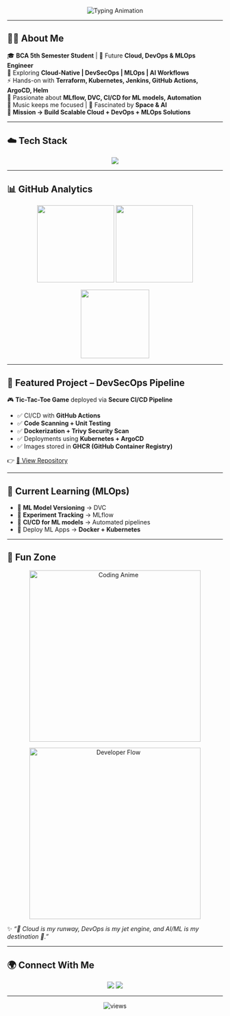<!-- Typing Animation -->
<p align="center">
  <img src="https://readme-typing-svg.herokuapp.com?font=Orbitron&weight=700&size=28&duration=3000&pause=800&color=FF0000,FFA500,8A2BE2&center=true&vCenter=true&width=1000&lines=Hi+👋,+I'm+Shubham+Dwivedi;Future+Cloud+%26+DevOps+Engineer;MLOps+%7C+AI+%7C+Automation;Exploring+Terraform+%7C+Kubernetes+%7C+GCP;Eligible+for+Global+Opportunities+in+London+%26+Europe" alt="Typing Animation"/>
</p>

---

## 🧑‍💻 About Me  

🎓 **BCA 5th Semester Student** | 🚀 Future **Cloud, DevOps & MLOps Engineer**  
🌱 Exploring **Cloud-Native | DevSecOps | MLOps | AI Workflows**  
⚡ Hands-on with **Terraform, Kubernetes, Jenkins, GitHub Actions, ArgoCD, Helm**  
🤖 Passionate about **MLflow, DVC, CI/CD for ML models, Automation**  
🎵 Music keeps me focused | 🌌 Fascinated by **Space & AI**  
📌 **Mission → Build Scalable Cloud + DevOps + MLOps Solutions**  

---

## ☁️ Tech Stack  

<p align="center">
<img src="https://skillicons.dev/icons?i=aws,gcp,docker,kubernetes,terraform,jenkins,githubactions,argo,helm,linux,git,github,python,bash,html,css,js,mysql&perline=9" />
</p>

---

## 📊 GitHub Analytics  

<p align="center">
  <img src="https://github-readme-stats.vercel.app/api?username=shubh-swe&show_icons=true&theme=radical" height="180"/>
  <img src="https://github-readme-streak-stats.herokuapp.com?user=shubh-swe&theme=radical&hide_border=false" height="180"/>
</p>

<p align="center">
  <img src="https://github-readme-stats.vercel.app/api/top-langs/?username=shubh-swe&layout=compact&theme=radical" height="160"/>
</p>

---

## 🚀 Featured Project – DevSecOps Pipeline  

🎮 **Tic-Tac-Toe Game** deployed via **Secure CI/CD Pipeline**  

- ✅ CI/CD with **GitHub Actions**  
- ✅ **Code Scanning + Unit Testing**  
- ✅ **Dockerization + Trivy Security Scan**  
- ✅ Deployments using **Kubernetes + ArgoCD**  
- ✅ Images stored in **GHCR (GitHub Container Registry)**  

👉 [🔗 View Repository](https://github.com/shubh-swe/YOUR-REPO)  

---

## 🤖 Current Learning (MLOps)  

- 📌 **ML Model Versioning** → DVC  
- 📌 **Experiment Tracking** → MLflow  
- 📌 **CI/CD for ML models** → Automated pipelines  
- 📌 Deploy ML Apps → **Docker + Kubernetes**  

---

## 🎨 Fun Zone  

<p align="center">
  <img src="https://media.giphy.com/media/2IudUHdI075HL02Pkk/giphy.gif" width="400" alt="Coding Anime"/>
</p>

<p align="center">
  <img src="https://media.giphy.com/media/L1R1tvI9svkIWwpVYr/giphy.gif" width="400" alt="Developer Flow"/>
</p>

✨ *“🚀 Cloud is my runway, DevOps is my jet engine, and AI/ML is my destination 🌌.”*  

---

## 🌍 Connect With Me  

<p align="center">
<a href="https://www.linkedin.com/in/shubham-dwivedi-a9589737b"><img src="https://img.shields.io/badge/LinkedIn-0A66C2?style=for-the-badge&logo=linkedin&logoColor=white"/></a>
<a href="mailto:shubhamdwivedi.spacepilot@gmail.com"><img src="https://img.shields.io/badge/Gmail-D14836?style=for-the-badge&logo=gmail&logoColor=white"/></a>
</p>

---

<p align="center"> 
  <img src="https://komarev.com/ghpvc/?username=shubh-swe&label=Profile+Views&color=brightgreen&style=flat-square" alt="views"/>
</p>
